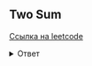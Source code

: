 ## Two Sum

[Cсылка на leetcode](https://leetcode.com/problems/two-sum/?source=submission-ac)

<details>
  <summary>Ответ</summary>

  ```javascript
var twoSum = function(nums, target) {
    const hash = {};    
    for (let i = 0; i < nums.length; i++) {
        const current = nums[i];
        const diff = target - current; 
        const foundValue = hash[diff];
        if (foundValue !== undefined) {
            return [foundValue, i];
        }
        hash[current] = i;
    }
};
  ```

  - Сложность по памяти: `O(n)`
  - Сложность по времени: `O(n)`
</details>